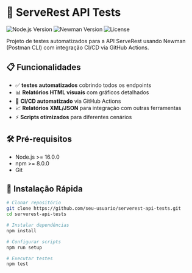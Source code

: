 # 🚀 ServeRest API Tests

![Node.js Version](https://img.shields.io/badge/node-%3E%3D16.0.0-brightgreen)
![Newman Version](https://img.shields.io/badge/newman-6.0.0-blue)
![License](https://img.shields.io/badge/license-MIT-green)

Projeto de testes automatizados para a API ServeRest usando Newman (Postman CLI) com integração CI/CD via GitHub Actions.

## 📋 Funcionalidades

- ✅ **testes automatizados** cobrindo todos os endpoints
- 📊 **Relatórios HTML visuais** com gráficos detalhados
- 🤖 **CI/CD automatizado** via GitHub Actions
- 📈 **Relatórios XML/JSON** para integração com outras ferramentas
- ⚡ **Scripts otimizados** para diferentes cenários

## 🛠️ Pré-requisitos

- Node.js >= 16.0.0
- npm >= 8.0.0
- Git

## 🚀 Instalação Rápida

```bash
# Clonar repositório
git clone https://github.com/seu-usuario/serverest-api-tests.git
cd serverest-api-tests

# Instalar dependências
npm install

# Configurar scripts
npm run setup

# Executar testes
npm test

